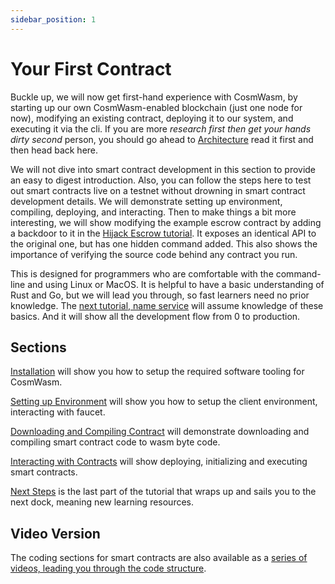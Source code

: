 ```yaml
---
sidebar_position: 1
---
```


# Your First Contract

Buckle up, we will now get first-hand experience with CosmWasm, by starting up our own CosmWasm-enabled blockchain (just
one node for now), modifying an existing contract, deploying it to our system, and executing it via the cli. If you are
more *research first then get your hands dirty second* person, you should go ahead
to [Architecture](/architecture/multichain.md) read it first and then head back here.

We will not dive into smart contract development in this section to provide an easy to digest introduction. Also, you
can follow the steps here to test out smart contracts live on a testnet without drowning in smart contract development
details. We will demonstrate setting up environment, compiling, deploying, and interacting. Then to make things a bit
more interesting, we will show modifying the example escrow contract by adding a backdoor to it in
the [Hijack Escrow tutorial](/learn/hijack-escrow/intro.md). It exposes an identical API to the original one, but has
one hidden command added. This also shows the importance of verifying the source code behind any contract you run.

This is designed for programmers who are comfortable with the command-line and using Linux or MacOS. It is helpful to
have a basic understanding of Rust and Go, but we will lead you through, so fast learners need no prior knowledge.
The [next tutorial, name service](/learn/name-service/intro.md)
will assume knowledge of these basics. And it will show all the development flow from 0 to production.

## Sections

[Installation](installation.md) will show you how to setup the required software tooling for CosmWasm.

[Setting up Environment](setting-env.md) will show you how to setup the client environment, interacting with faucet.

[Downloading and Compiling Contract](compile-contract.md) will demonstrate downloading and compiling smart contract code
to wasm byte code.

[Interacting with Contracts](interact-with-contract.md) will show deploying, initializing and executing smart contracts.

[Next Steps](next-steps.md) is the last part of the tutorial that wraps up and sails you to the next dock, meaning new
learning resources.

## Video Version

The coding sections for smart contracts are also available as
a [series of videos, leading you through the code structure](https://vimeo.com/showcase/6671477).
